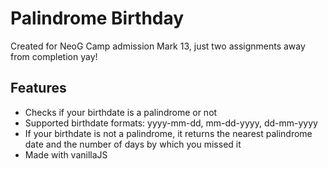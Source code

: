 # Palindrome Birthday

Created for NeoG Camp admission Mark 13, just two assignments away from completion yay!

## Features

- Checks if your birthdate is a palindrome or not
- Supported birthdate formats: yyyy-mm-dd, mm-dd-yyyy, dd-mm-yyyy
- If your birthdate is not a palindrome, it returns the nearest palindrome date and the number of days by which you missed it
- Made with vanillaJS
